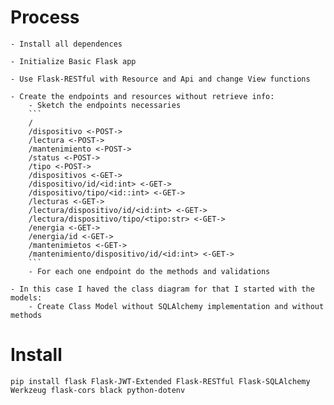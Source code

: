# Process

    - Install all dependences

    - Initialize Basic Flask app
    
    - Use Flask-RESTful with Resource and Api and change View functions

    - Create the endpoints and resources without retrieve info:
        - Sketch the endpoints necessaries
        ```
        /
        /dispositivo <-POST->
        /lectura <-POST->
        /mantenimiento <-POST->
        /status <-POST->
        /tipo <-POST->
        /dispositivos <-GET->
        /dispositivo/id/<id:int> <-GET->
        /dispositivo/tipo/<id::int> <-GET->
        /lecturas <-GET->
        /lectura/dispositivo/id/<id:int> <-GET->
        /lectura/dispositivo/tipo/<tipo:str> <-GET->
        /energia <-GET->
        /energia/id <-GET->
        /mantenimietos <-GET->
        /mantenimiento/dispositivo/id/<id:int> <-GET->
        ```
        - For each one endpoint do the methods and validations

    - In this case I haved the class diagram for that I started with the models:
        - Create Class Model without SQLAlchemy implementation and without methods


# Install

```
pip install flask Flask-JWT-Extended Flask-RESTful Flask-SQLAlchemy Werkzeug flask-cors black python-dotenv
```